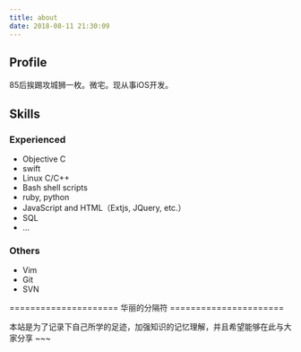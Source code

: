 ```yaml
---
title: about
date: 2018-08-11 21:30:09
---
```


## Profile ##

85后挨踢攻城狮一枚。微宅。现从事iOS开发。

## Skills ##

### Experienced ###
* Objective C
* swift
* Linux C/C++
* Bash shell scripts
* ruby, python
* JavaScript and HTML（Extjs, JQuery, etc.）
* SQL
* ...

### Others ###
* Vim
* Git
* SVN


===================== 华丽的分隔符 ======================

本站是为了记录下自己所学的足迹，加强知识的记忆理解，并且希望能够在此与大家分享 ~~~

